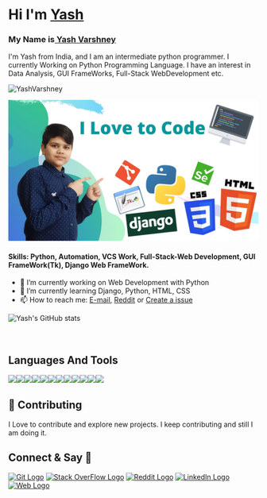 <h1>Hi I'm <a href="https://yashvarshney.herokuapp.com/">Yash</a></h1>

<h3>My Name is<a href="https://yashvarshney.herokuapp.com/"> Yash Varshney</a></h3>

I'm Yash from India, and I am an intermediate python programmer. I currently Working on Python Programming Language. I have an interest in Data Analysis, GUI FrameWorks, Full-Stack WebDevelopment etc.

<img src="https://komarev.com/ghpvc/?username=Yash-Programmer&label=Profile%20views" alt="YashVarshney" />

<a href="https://yashvarshney.herokuapp.com/"><img src="img.jpg" alt="Img" width="700"></a>

#### Skills: Python, Automation, VCS Work, Full-Stack-Web Development, GUI FrameWork(Tk), Django Web FrameWork.

- 🔭 I’m currently working on Web Development with Python
- 🌱 I’m currently learning Django, Python, HTML, CSS 
- 📫 How to reach me: <a href="mailto:yash.gurukul12@gmail.com">E-mail</a>, <a href="https://www.reddit.com/user/Yash_Varshney">Reddit</a> or <a href="https://github.com/Yash-Programmer/Yash-Programmer/issues/new">Create a issue</a>

![Yash's GitHub stats](https://github-readme-stats.vercel.app/api?username=yash-programmer&show_icons=true&theme=dark)
<br>
<br><br>

<h2>Languages And Tools</h2>

<p><img src="https://cdn.pixabay.com/photo/2017/08/05/11/16/logo-2582748_1280.png" width="50"><img src="https://cdn.pixabay.com/photo/2017/08/05/11/16/logo-2582747_1280.png" width="50"><img src="https://cdn.iconscout.com/icon/free/png-256/javascript-2752148-2284965.png" width="50"><img src="https://www.python.org/static/community_logos/python-logo-inkscape.svg" width="120"><img src="https://3.bp.blogspot.com/-xhNpNJJyQhk/XIe4GY78RQI/AAAAAAAAItc/ouueFUj2Hqo5dntmnKqEaBJR4KQ4Q2K3ACK4BGAYYCw/s1600/logo%2Bgit%2Bicon.png" width="50"><img src="http://pngimg.com/uploads/github/github_PNG40.png" width="50"><img src="https://camo.githubusercontent.com/74ed64243ba05754329bc527cd4240ebd1c087a1/68747470733a2f2f73656c656e69756d2e6465762f696d616765732f73656c656e69756d5f6c6f676f5f7371756172655f677265656e2e706e67" width="50"><img src="https://twilio-cms-prod.s3.amazonaws.com/original_images/django-dark.png" width="100"><img src="https://upload.wikimedia.org/wikipedia/commons/thumb/9/9a/Visual_Studio_Code_1.35_icon.svg/1200px-Visual_Studio_Code_1.35_icon.svg.png" width="50"><img src="https://upload.wikimedia.org/wikipedia/commons/thumb/3/38/Jupyter_logo.svg/1200px-Jupyter_logo.svg.png" width="50"><img src="https://resources.jetbrains.com/storage/products/pycharm/img/meta/pycharm_logo_300x300.png" width="50"><img src="https://www.tutorialandexample.com/wp-content/uploads/2020/02/Tkinter-%E2%80%93-Python.png" width="70"></p>

<h2>🤝 Contributing</h2>
<p>I Love to contribute and explore new projects. I keep contributing and still I am doing it.</p>

<h2>Connect & Say 👋</h2>
<a href="https://github.com/Yash-Programmer/"><img
                    alt="Git Logo" src="https://image.flaticon.com/icons/png/512/25/25231.png" width="50"></a>
            <a href="https://stackoverflow.com/users/14743453/yash-varshney"><img
                    alt="Stack OverFlow Logo" src="https://image.flaticon.com/icons/png/512/2111/2111628.png"
                    width="50"></a>
            <a href="https://www.reddit.com/user/Yash_Varshney"><img
                    alt="Reddit Logo"
                    src="https://external-preview.redd.it/iDdntscPf-nfWKqzHRGFmhVxZm4hZgaKe5oyFws-yzA.png?auto=webp&s=38648ef0dc2c3fce76d5e1d8639234d8da0152b2"
                    width="50"></a>
            <a href="https://www.linkedin.com/in/yash-varshney-71a0111b6/"><img
                    alt="LinkedIn Logo" src="https://image.flaticon.com/icons/png/512/174/174857.png"
                    width="50"></a>
            <a href="https://yashvarshney.herokuapp.com/"><img
                    alt="Web Logo" src="https://logodix.com/logo/14799.png"
                    width="50"></a>
